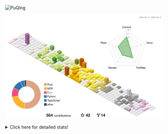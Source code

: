 ![PuQing](https://user-images.githubusercontent.com/27223114/171565019-9a56fae6-b08b-421f-99db-7e830da42371.png)

![](./profile-3d-contrib/profile-season-animate.svg)

<details>
<summary>Click here for detailed stats!</summary>

<!--START_SECTION:waka-->
![Lines of code](https://img.shields.io/badge/From%20Hello%20World%20I%27ve%20Written-2.0%20million%20lines%20of%20code-blue)

**🐱 My GitHub Data** 

> 📦 441.4 kB Used in GitHub's Storage 
 > 
> 🚫 Not Opted to Hire
 > 
> 📜 45 Public Repositories 
 > 
> 🔑 33 Private Repositories 
 > 
**I'm an Early 🐤** 

```text
🌞 Morning                682 commits         ██░░░░░░░░░░░░░░░░░░░░░░░   08.20 % 
🌆 Daytime                3559 commits        ███████████░░░░░░░░░░░░░░   42.79 % 
🌃 Evening                1909 commits        ██████░░░░░░░░░░░░░░░░░░░   22.95 % 
🌙 Night                  2167 commits        ███████░░░░░░░░░░░░░░░░░░   26.06 % 
```


📊 **This Week I Spent My Time On** 

```text
💬 Programming Languages: 
Other                    12 hrs 2 mins       ███████░░░░░░░░░░░░░░░░░░   26.91 % 
CLI                      10 hrs 44 mins      ██████░░░░░░░░░░░░░░░░░░░   23.97 % 
Markdown                 4 hrs 43 mins       ███░░░░░░░░░░░░░░░░░░░░░░   10.54 % 
Python                   4 hrs 35 mins       ███░░░░░░░░░░░░░░░░░░░░░░   10.25 % 
Browsing                 2 hrs 38 mins       █░░░░░░░░░░░░░░░░░░░░░░░░   05.89 % 

🔥 Editors: 
Arc                      14 hrs 42 mins      ████████░░░░░░░░░░░░░░░░░   32.86 % 
Ghostty                  10 hrs 44 mins      ██████░░░░░░░░░░░░░░░░░░░   23.97 % 
VS Code                  9 hrs 13 mins       █████░░░░░░░░░░░░░░░░░░░░   20.61 % 
Obsidian                 4 hrs 41 mins       ███░░░░░░░░░░░░░░░░░░░░░░   10.46 % 
Telegram                 3 hrs 2 mins        ██░░░░░░░░░░░░░░░░░░░░░░░   06.80 % 

💻 Operating System: 
Mac                      36 hrs 17 mins      ████████████████████░░░░░   81.07 % 
WSL                      5 hrs 12 mins       ███░░░░░░░░░░░░░░░░░░░░░░   11.65 % 
Linux                    3 hrs 15 mins       ██░░░░░░░░░░░░░░░░░░░░░░░   07.28 % 
```


<!--END_SECTION:waka-->
</details>
